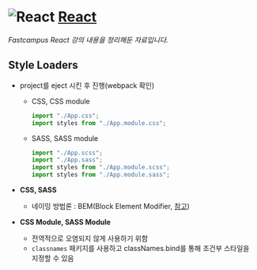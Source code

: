 # ![React](https://ko.reactjs.org/favicon.ico) [**React**](https://reactjs.org/ "React 공식 홈페이지")

_Fastcampus React 강의 내용을 정리해둔 자료입니다._

## Style Loaders

- project를 eject 시킨 후 진행(webpack 확인)

  - CSS, CSS module

    ```jsx
    import "./App.css";
    import styles from "./App.module.css";
    ```

  - SASS, SASS module

    ```jsx
    import "./App.scss";
    import "./App.sass";
    import styles from "./App.module.scss";
    import styles from "./App.module.sass";
    ```

- **CSS, SASS**

  - 네이밍 방법론 : BEM(Block Element Modifier, [참고](http://getbem.com/naming/))

- **CSS Module, SASS Module**

  - 전역적으로 오염되지 않게 사용하기 위함
  - `classnames` 패키지를 사용하고 classNames.bind를 통해 조건부 스타일을 지정할 수 있음

